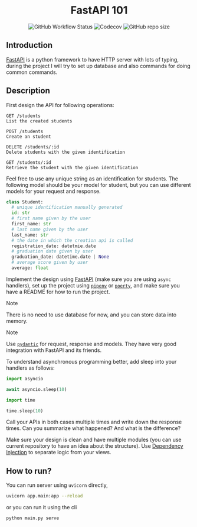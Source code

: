 <h1 align="center">FastAPI 101</h1>

<p align="center">
<img alt="GitHub Workflow Status" src="https://img.shields.io/github/actions/workflow/status/1995parham-learning/fastapi101/ci.yml?logo=github&style=for-the-badge">
<img alt="Codecov" src="https://img.shields.io/codecov/c/github/1995parham-learning/fastapi101?logo=codecov&style=for-the-badge">
<img alt="GitHub repo size" src="https://img.shields.io/github/repo-size/1995parham-learning/fastapi101?logo=github&style=for-the-badge">
 </p>

## Introduction

[FastAPI](https://fastapi.tiangolo.com/) is a python framework to have HTTP server with lots of typing,
during the project I will try to set up database and also commands for doing common commands.

## Description

First design the API for following operations:

```
GET /students
List the created students

POST /students
Create an student

DELETE /students/:id
Delete students with the given identification

GET /students/:id
Retrieve the student with the given identification
```

Feel free to use any unique string as an identification for students. The following model
should be your model for student, but you can use different models for your request and response.

```python
class Student:
  # unique identification manually generated
  id: str
  # first name given by the user
  first_name: str
  # last name given by the user
  last_name: str
  # the date in which the creation api is called
  registration_date: datetmie.date
  # graduation date given by user
  graduation_date: datetime.date | None
  # average score given by user
  average: float
```

Implement the design using [FastAPI](https://fastapi.tiangolo.com/) (make sure you are using `async` handlers),
set up the project using [`pipenv`](https://pipenv.pypa.io/en/latest/) or [`poerty`](https://python-poetry.org/),
and make sure you have a README for how to run the project.

> [!NOTE]
> There is no need to use database for now, and you can store data into memory.

> [!NOTE]
> Use [`pydantic`](https://docs.pydantic.dev/latest/) for request, response and models.
> They have very good integration with FastAPI and its friends.

To understand asynchronous programming better, add sleep into your handlers as follows:

```python
import asyncio

await asyncio.sleep(10)
```

```python
import time

time.sleep(10)
```

Call your APIs in both cases multiple times and write down the response times.
Can you summarize what happened? And what is the difference?

Make sure your design is clean and have multiple modules (you can use current repository to have an idea about the structure).
Use [Dependency Injection](https://fastapi.tiangolo.com/tutorial/dependencies/) to separate logic from your views.

## How to run?

You can run server using `uvicorn` directly,

```bash
uvicorn app.main:app --reload
```

or you can run it using the cli

```bash
python main.py serve
```

